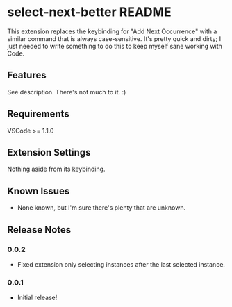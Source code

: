# select-next-better README

This extension replaces the keybinding for "Add Next Occurrence" with a similar command that is always case-sensitive. It's pretty quick and dirty; I just needed to write something to do this to keep myself sane working with Code.

## Features

See description. There's not much to it. :)

## Requirements

VSCode >= 1.1.0

## Extension Settings

Nothing aside from its keybinding.

## Known Issues

- None known, but I'm sure there's plenty that are unknown.

## Release Notes

### 0.0.2

- Fixed extension only selecting instances after the last selected instance.

### 0.0.1

- Initial release!